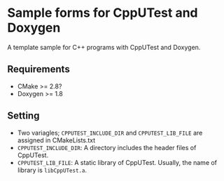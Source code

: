 # Sample forms for CppUTest and Doxygen

A template sample for C++ programs with CppUTest and Doxygen.

## Requirements

- CMake >= 2.8?
- Doxygen >= 1.8

## Setting

- Two variagles; `CPPUTEST_INCLUDE_DIR` and `CPPUTEST_LIB_FILE` are assigned in CMakeLists.txt
- `CPPUTEST_INCLUDE_DIR`: A directory includes the header files of CppUTest.
- `CPPUTEST_LIB_FILE`: A static library of CppUTest. Usually, the name of library is `libCppUTest.a`.
